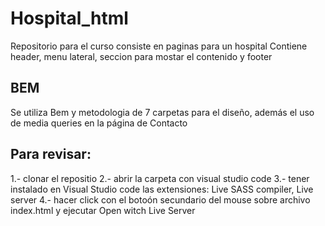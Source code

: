 # Hospital_html
Repositorio para el curso consiste en paginas para un hospital
Contiene header, menu lateral, seccion para mostar el contenido y footer

<h2>BEM</h2>
<p>Se utiliza Bem y metodologia de 7 carpetas para el diseño, además el uso de media queries en la página de Contacto</p>

<h2>Para revisar:</h2>
1.- clonar el repositio
2.- abrir la carpeta con visual studio code
3.- tener instalado en Visual Studio code las extensiones: Live SASS compiler, Live server
4.- hacer click con el botoón secundario del mouse sobre archivo index.html y ejecutar Open witch Live Server
